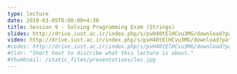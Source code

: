```yaml
---
type: lecture
date: 2019-03-05T8:00:00+4:30
title: Session 9 - Solving Programming Exam (Strings)
slides: http://drive.iust.ac.ir/index.php/s/pvH40tElHCvu3MG/download?path=%2FSlides&files=AP_Session9.pdf
video: http://drive.iust.ac.ir/index.php/s/pvH40tElHCvu3MG/download?path=%2FClassVideos&files=S9.mp4
#codes: http://drive.iust.ac.ir/index.php/s/pvH40tElHCvu3MG/download?path=%2FCode&files=S9.zip
#tldr: "Short text to discribe what this lecture is about."
#thumbnail: /static_files/presentations/lec.jpg
---
```

